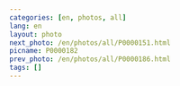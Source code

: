 ```yaml
---
categories: [en, photos, all]
lang: en
layout: photo
next_photo: /en/photos/all/P0000151.html
picname: P0000182
prev_photo: /en/photos/all/P0000186.html
tags: []
---
```


